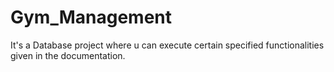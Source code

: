 # Gym_Management
It's a Database project where u can execute certain specified functionalities given in the documentation.  
